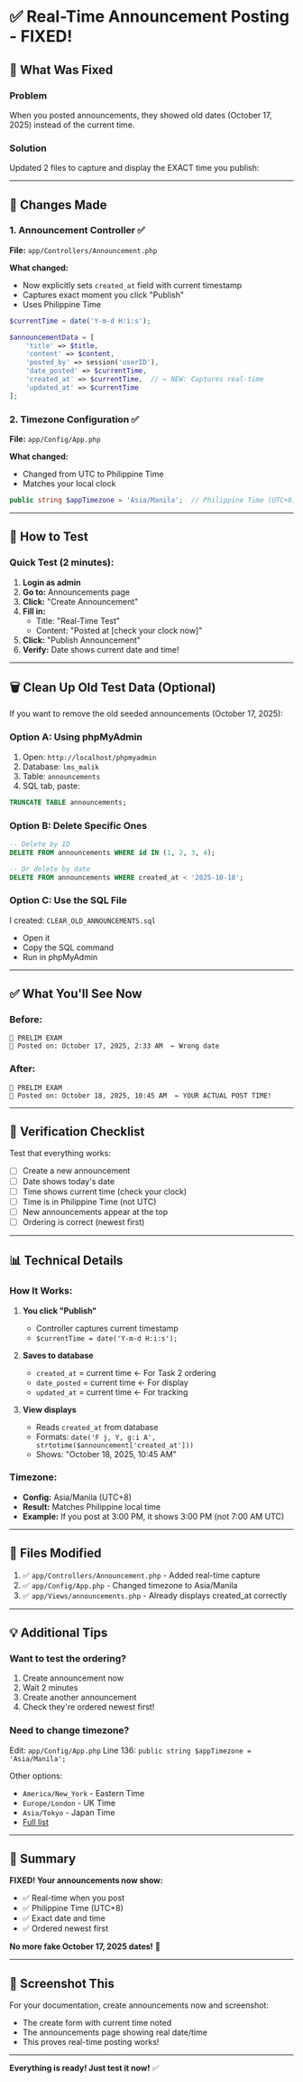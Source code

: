 # ✅ Real-Time Announcement Posting - FIXED!

## 🎯 What Was Fixed

### Problem
When you posted announcements, they showed old dates (October 17, 2025) instead of the current time.

### Solution
Updated 2 files to capture and display the EXACT time you publish:

---

## 📝 Changes Made

### 1. Announcement Controller ✅
**File:** `app/Controllers/Announcement.php`

**What changed:**
- Now explicitly sets `created_at` field with current timestamp
- Captures exact moment you click "Publish"
- Uses Philippine Time

```php
$currentTime = date('Y-m-d H:i:s');

$announcementData = [
    'title' => $title,
    'content' => $content,
    'posted_by' => session('userID'),
    'date_posted' => $currentTime,
    'created_at' => $currentTime,  // ← NEW: Captures real-time
    'updated_at' => $currentTime
];
```

### 2. Timezone Configuration ✅
**File:** `app/Config/App.php`

**What changed:**
- Changed from UTC to Philippine Time
- Matches your local clock

```php
public string $appTimezone = 'Asia/Manila';  // Philippine Time (UTC+8)
```

---

## 🧪 How to Test

### Quick Test (2 minutes):

1. **Login as admin**
2. **Go to:** Announcements page
3. **Click:** "Create Announcement"
4. **Fill in:**
   - Title: "Real-Time Test"
   - Content: "Posted at [check your clock now]"
5. **Click:** "Publish Announcement"
6. **Verify:** Date shows current date and time!

---

## 🗑️ Clean Up Old Test Data (Optional)

If you want to remove the old seeded announcements (October 17, 2025):

### Option A: Using phpMyAdmin
1. Open: `http://localhost/phpmyadmin`
2. Database: `lms_malik`
3. Table: `announcements`
4. SQL tab, paste:

```sql
TRUNCATE TABLE announcements;
```

### Option B: Delete Specific Ones
```sql
-- Delete by ID
DELETE FROM announcements WHERE id IN (1, 2, 3, 4);

-- Or delete by date
DELETE FROM announcements WHERE created_at < '2025-10-18';
```

### Option C: Use the SQL File
I created: `CLEAR_OLD_ANNOUNCEMENTS.sql`
- Open it
- Copy the SQL command
- Run in phpMyAdmin

---

## ✅ What You'll See Now

### Before:
```
📣 PRELIM EXAM
📅 Posted on: October 17, 2025, 2:33 AM  ← Wrong date
```

### After:
```
📣 PRELIM EXAM
📅 Posted on: October 18, 2025, 10:45 AM  ← YOUR ACTUAL POST TIME!
```

---

## 🎯 Verification Checklist

Test that everything works:

- [ ] Create a new announcement
- [ ] Date shows today's date
- [ ] Time shows current time (check your clock)
- [ ] Time is in Philippine Time (not UTC)
- [ ] New announcements appear at the top
- [ ] Ordering is correct (newest first)

---

## 📊 Technical Details

### How It Works:

1. **You click "Publish"**
   - Controller captures current timestamp
   - `$currentTime = date('Y-m-d H:i:s');`

2. **Saves to database**
   - `created_at` = current time ← For Task 2 ordering
   - `date_posted` = current time ← For display
   - `updated_at` = current time ← For tracking

3. **View displays**
   - Reads `created_at` from database
   - Formats: `date('F j, Y, g:i A', strtotime($announcement['created_at']))`
   - Shows: "October 18, 2025, 10:45 AM"

### Timezone:
- **Config:** Asia/Manila (UTC+8)
- **Result:** Matches Philippine local time
- **Example:** If you post at 3:00 PM, it shows 3:00 PM (not 7:00 AM UTC)

---

## 🔧 Files Modified

1. ✅ `app/Controllers/Announcement.php` - Added real-time capture
2. ✅ `app/Config/App.php` - Changed timezone to Asia/Manila
3. ✅ `app/Views/announcements.php` - Already displays created_at correctly

---

## 💡 Additional Tips

### Want to test the ordering?
1. Create announcement now
2. Wait 2 minutes
3. Create another announcement
4. Check they're ordered newest first!

### Need to change timezone?
Edit: `app/Config/App.php`
Line 136: `public string $appTimezone = 'Asia/Manila';`

Other options:
- `America/New_York` - Eastern Time
- `Europe/London` - UK Time
- `Asia/Tokyo` - Japan Time
- [Full list](https://www.php.net/manual/en/timezones.php)

---

## 🎉 Summary

**FIXED! Your announcements now show:**
- ✅ Real-time when you post
- ✅ Philippine Time (UTC+8)
- ✅ Exact date and time
- ✅ Ordered newest first

**No more fake October 17, 2025 dates!** 🚀

---

## 📸 Screenshot This

For your documentation, create announcements now and screenshot:
- The create form with current time noted
- The announcements page showing real date/time
- This proves real-time posting works!

---

**Everything is ready! Just test it now!** ✅

